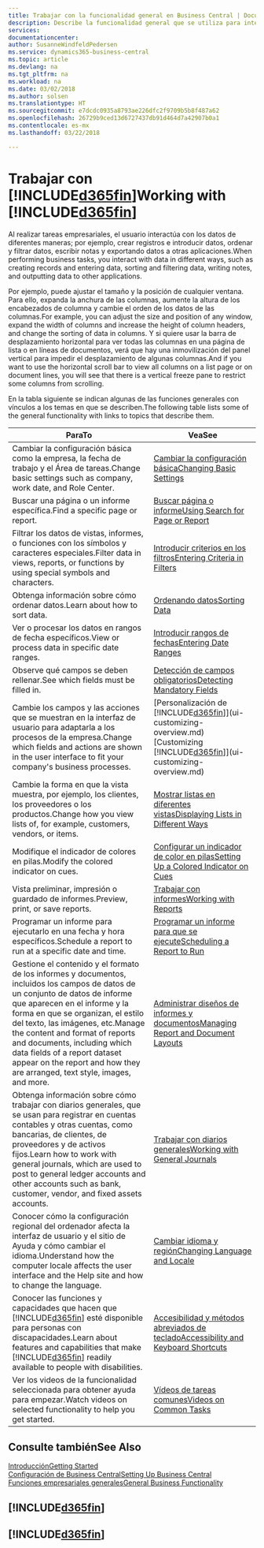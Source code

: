 ```yaml
---
title: Trabajar con la funcionalidad general en Business Central | Documentos de Microsoft
description: Describe la funcionalidad general que se utiliza para interactuar con los datos en Business Central, como introducir valores, ordenar datos y cambiar de vista.
services: 
documentationcenter: 
author: SusanneWindfeldPedersen
ms.service: dynamics365-business-central
ms.topic: article
ms.devlang: na
ms.tgt_pltfrm: na
ms.workload: na
ms.date: 03/02/2018
ms.author: solsen
ms.translationtype: HT
ms.sourcegitcommit: e7dcdc0935a8793ae226dfc2f9709b5b8f487a62
ms.openlocfilehash: 26729b9ced13d6727437db91d464d7a42907b0a1
ms.contentlocale: es-mx
ms.lasthandoff: 03/22/2018

---
```

# <a name="working-with-included365finincludesd365finmdmd"></a><span data-ttu-id="c598f-103">Trabajar con [!INCLUDE[d365fin](includes/d365fin_md.md)]</span><span class="sxs-lookup"><span data-stu-id="c598f-103">Working with [!INCLUDE[d365fin](includes/d365fin_md.md)]</span></span>
<span data-ttu-id="c598f-104">Al realizar tareas empresariales, el usuario interactúa con los datos de diferentes maneras; por ejemplo, crear registros e introducir datos, ordenar y filtrar datos, escribir notas y exportando datos a otras aplicaciones.</span><span class="sxs-lookup"><span data-stu-id="c598f-104">When performing business tasks, you interact with data in different ways, such as creating records and entering data, sorting and filtering data, writing notes, and outputting data to other applications.</span></span>

<span data-ttu-id="c598f-105">Por ejemplo, puede ajustar el tamaño y la posición de cualquier ventana. Para ello, expanda la anchura de las columnas, aumente la altura de los encabezados de columna y cambie el orden de los datos de las columnas.</span><span class="sxs-lookup"><span data-stu-id="c598f-105">For example, you can adjust the size and position of any window, expand the width of columns and increase the height of column headers, and change the sorting of data in columns.</span></span> <span data-ttu-id="c598f-106">Y si quiere usar la barra de desplazamiento horizontal para ver todas las columnas en una página de lista o en líneas de documentos, verá que hay una inmovilización del panel vertical para impedir el desplazamiento de algunas columnas.</span><span class="sxs-lookup"><span data-stu-id="c598f-106">And if you want to use the horizontal scroll bar to view all columns on a list page or on document lines, you will see that there is a vertical freeze pane to restrict some columns from scrolling.</span></span>

<span data-ttu-id="c598f-107">En la tabla siguiente se indican algunas de las funciones generales con vínculos a los temas en que se describen.</span><span class="sxs-lookup"><span data-stu-id="c598f-107">The following table lists some of the general functionality with links to topics that describe them.</span></span>

| <span data-ttu-id="c598f-108">Para</span><span class="sxs-lookup"><span data-stu-id="c598f-108">To</span></span> | <span data-ttu-id="c598f-109">Vea</span><span class="sxs-lookup"><span data-stu-id="c598f-109">See</span></span> |
| --- | --- |
| <span data-ttu-id="c598f-110">Cambiar la configuración básica como la empresa, la fecha de trabajo y el Área de tareas.</span><span class="sxs-lookup"><span data-stu-id="c598f-110">Change basic settings such as company, work date, and Role Center.</span></span> |[<span data-ttu-id="c598f-111">Cambiar la configuración básica</span><span class="sxs-lookup"><span data-stu-id="c598f-111">Changing Basic Settings</span></span>](ui-change-basic-settings.md) |
| <span data-ttu-id="c598f-112">Buscar una página o un informe específica.</span><span class="sxs-lookup"><span data-stu-id="c598f-112">Find a specific page or report.</span></span> |[<span data-ttu-id="c598f-113">Buscar página o informe</span><span class="sxs-lookup"><span data-stu-id="c598f-113">Using Search for Page or Report</span></span>](ui-search.md) |
| <span data-ttu-id="c598f-114">Filtrar los datos de vistas, informes, o funciones con los símbolos y caracteres especiales.</span><span class="sxs-lookup"><span data-stu-id="c598f-114">Filter data in views, reports, or functions by using special symbols and characters.</span></span> |[<span data-ttu-id="c598f-115">Introducir criterios en los filtros</span><span class="sxs-lookup"><span data-stu-id="c598f-115">Entering Criteria in Filters</span></span>](ui-enter-criteria-filters.md) |
| <span data-ttu-id="c598f-116">Obtenga información sobre cómo ordenar datos.</span><span class="sxs-lookup"><span data-stu-id="c598f-116">Learn about how to sort data.</span></span> |[<span data-ttu-id="c598f-117">Ordenando datos</span><span class="sxs-lookup"><span data-stu-id="c598f-117">Sorting Data</span></span>](ui-sorting.md) |
| <span data-ttu-id="c598f-118">Ver o procesar los datos en rangos de fecha específicos.</span><span class="sxs-lookup"><span data-stu-id="c598f-118">View or process data in specific date ranges.</span></span> |[<span data-ttu-id="c598f-119">Introducir rangos de fechas</span><span class="sxs-lookup"><span data-stu-id="c598f-119">Entering Date Ranges</span></span>](ui-enter-date-ranges.md) |
| <span data-ttu-id="c598f-120">Observe qué campos se deben rellenar.</span><span class="sxs-lookup"><span data-stu-id="c598f-120">See which fields must be filled in.</span></span> |[<span data-ttu-id="c598f-121">Detección de campos obligatorios</span><span class="sxs-lookup"><span data-stu-id="c598f-121">Detecting Mandatory Fields</span></span>](ui-mandatory-fields.md) |
| <span data-ttu-id="c598f-122">Cambie los campos y las acciones que se muestran en la interfaz de usuario para adaptarla a los procesos de la empresa.</span><span class="sxs-lookup"><span data-stu-id="c598f-122">Change which fields and actions are shown in the user interface to fit your company's business processes.</span></span> |<span data-ttu-id="c598f-123">[Personalización de [!INCLUDE[d365fin](includes/d365fin_md.md)]](ui-customizing-overview.md)</span><span class="sxs-lookup"><span data-stu-id="c598f-123">[Customizing [!INCLUDE[d365fin](includes/d365fin_md.md)]](ui-customizing-overview.md)</span></span> |
| <span data-ttu-id="c598f-124">Cambie la forma en que la vista muestra, por ejemplo, los clientes, los proveedores o los productos.</span><span class="sxs-lookup"><span data-stu-id="c598f-124">Change how you view lists of, for example, customers, vendors, or items.</span></span> |[<span data-ttu-id="c598f-125">Mostrar listas en diferentes vistas</span><span class="sxs-lookup"><span data-stu-id="c598f-125">Displaying Lists in Different Ways</span></span>](across-display-lists-different-views.md) |
| <span data-ttu-id="c598f-126">Modifique el indicador de colores en pilas.</span><span class="sxs-lookup"><span data-stu-id="c598f-126">Modify the colored indicator on cues.</span></span> |[<span data-ttu-id="c598f-127">Configurar un indicador de color en pilas</span><span class="sxs-lookup"><span data-stu-id="c598f-127">Setting Up a Colored Indicator on Cues</span></span>](ui-how-setup-colored-indicator-cues.md) |
|<span data-ttu-id="c598f-128">Vista preliminar, impresión o guardado de informes.</span><span class="sxs-lookup"><span data-stu-id="c598f-128">Preview, print, or save reports.</span></span>|[<span data-ttu-id="c598f-129">Trabajar con informes</span><span class="sxs-lookup"><span data-stu-id="c598f-129">Working with Reports</span></span>](ui-work-report.md)|
| <span data-ttu-id="c598f-130">Programar un informe para ejecutarlo en una fecha y hora específicos.</span><span class="sxs-lookup"><span data-stu-id="c598f-130">Schedule a report to run at a specific date and time.</span></span> |[<span data-ttu-id="c598f-131">Programar un informe para que se ejecute</span><span class="sxs-lookup"><span data-stu-id="c598f-131">Scheduling a Report to Run</span></span>](ui-work-report.md#ScheduleReport) |
| <span data-ttu-id="c598f-132">Gestione el contenido y el formato de los informes y documentos, incluidos los campos de datos de un conjunto de datos de informe que aparecen en el informe y la forma en que se organizan, el estilo del texto, las imágenes, etc.</span><span class="sxs-lookup"><span data-stu-id="c598f-132">Manage the content and format of reports and documents, including which data fields of a report dataset appear on the report and how they are arranged, text style, images, and more.</span></span>|[<span data-ttu-id="c598f-133">Administrar diseños de informes y documentos</span><span class="sxs-lookup"><span data-stu-id="c598f-133">Managing Report and Document Layouts</span></span>](ui-manage-report-layouts.md) |
| <span data-ttu-id="c598f-134">Obtenga información sobre cómo trabajar con diarios generales, que se usan para registrar en cuentas contables y otras cuentas, como bancarias, de clientes, de proveedores y de activos fijos.</span><span class="sxs-lookup"><span data-stu-id="c598f-134">Learn how to work with general journals, which are used to post to general ledger accounts and other accounts such as bank, customer, vendor, and fixed assets accounts.</span></span> |[<span data-ttu-id="c598f-135">Trabajar con diarios generales</span><span class="sxs-lookup"><span data-stu-id="c598f-135">Working with General Journals</span></span>](ui-work-general-journals.md) |
|<span data-ttu-id="c598f-136">Conocer cómo la configuración regional del ordenador afecta la interfaz de usuario y el sitio de Ayuda y cómo cambiar el idioma.</span><span class="sxs-lookup"><span data-stu-id="c598f-136">Understand how the computer locale affects the user interface and the Help site and how to change the language.</span></span>|[<span data-ttu-id="c598f-137">Cambiar idioma y región</span><span class="sxs-lookup"><span data-stu-id="c598f-137">Changing Language and Locale</span></span>](about-locale-language.md)|
|<span data-ttu-id="c598f-138">Conocer las funciones y capacidades que hacen que [!INCLUDE[d365fin](includes/d365fin_md.md)] esté disponible para personas con discapacidades.</span><span class="sxs-lookup"><span data-stu-id="c598f-138">Learn about features and capabilities that make [!INCLUDE[d365fin](includes/d365fin_md.md)] readily available to people with disabilities.</span></span>|[<span data-ttu-id="c598f-139">Accesibilidad y métodos abreviados de teclado</span><span class="sxs-lookup"><span data-stu-id="c598f-139">Accessibility and Keyboard Shortcuts</span></span>](ui-accessibility.md)|
|<span data-ttu-id="c598f-140">Ver los videos de la funcionalidad seleccionada para obtener ayuda para empezar.</span><span class="sxs-lookup"><span data-stu-id="c598f-140">Watch videos on selected functionality to help you get started.</span></span>|[<span data-ttu-id="c598f-141">Vídeos de tareas comunes</span><span class="sxs-lookup"><span data-stu-id="c598f-141">Videos on Common Tasks</span></span>](across-videos.md)|  

## <a name="see-also"></a><span data-ttu-id="c598f-142">Consulte también</span><span class="sxs-lookup"><span data-stu-id="c598f-142">See Also</span></span>
[<span data-ttu-id="c598f-143">Introducción</span><span class="sxs-lookup"><span data-stu-id="c598f-143">Getting Started</span></span>](product-get-started.md)  
[<span data-ttu-id="c598f-144">Configuración de Business Central</span><span class="sxs-lookup"><span data-stu-id="c598f-144">Setting Up Business Central</span></span>](setup.md)  
[<span data-ttu-id="c598f-145">Funciones empresariales generales</span><span class="sxs-lookup"><span data-stu-id="c598f-145">General Business Functionality</span></span>](ui-across-business-areas.md)  

## [!INCLUDE[d365fin](includes/free_trial_md.md)]  
## [!INCLUDE[d365fin](includes/training_link_md.md)]

